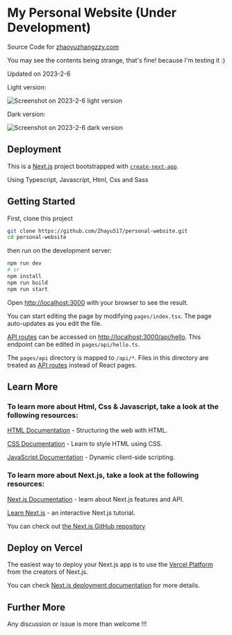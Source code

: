 # My Personal Website (Under Development)

Source Code for [zhaoyuzhangzzy.com](https://zhaoyuzhangzzy.com)

You may see the contents being strange, that's fine! because I'm testing it :)

Updated on 2023-2-6

Light version:

![Screenshot on 2023-2-6 light version](https://github.com/Zhayu517/personal-website/blob/main/public/images/screenshot_230206_light.png)

Dark version:

![Screenshot on 2023-2-6 dark version](https://github.com/Zhayu517/personal-website/blob/main/public/images/screenshot_230206_dark.png)

## Deployment

This is a [Next.js](https://nextjs.org/) project bootstrapped with [`create-next-app`](https://github.com/vercel/next.js/tree/canary/packages/create-next-app).

Using Typescript, Javascript, Html, Css and Sass

## Getting Started

First, clone this project

```bash
git clone https://github.com/Zhayu517/personal-website.git
cd personal-website
```

then run on the development server:

```bash
npm run dev
# or
npm install
npm run build
npm run start
```

Open [http://localhost:3000](http://localhost:3000) with your browser to see the result.

You can start editing the page by modifying `pages/index.tsx`. The page auto-updates as you edit the file.

[API routes](https://nextjs.org/docs/api-routes/introduction) can be accessed on [http://localhost:3000/api/hello](http://localhost:3000/api/hello). This endpoint can be edited in `pages/api/hello.ts`.

The `pages/api` directory is mapped to `/api/*`. Files in this directory are treated as [API routes](https://nextjs.org/docs/api-routes/introduction) instead of React pages.

## Learn More

### To learn more about Html, Css & Javascript, take a look at the following resources:

  [HTML Documentation](https://developer.mozilla.org/en-US/docs/Learn/HTML) - Structuring the web with HTML.

  [CSS Documentation](https://developer.mozilla.org/en-US/docs/Learn/CSS) - Learn to style HTML using CSS.

  [JavaScript Documentation](https://developer.mozilla.org/en-US/docs/Learn/JavaScript) - Dynamic client-side scripting.

### To learn more about Next.js, take a look at the following resources:

  [Next.js Documentation](https://nextjs.org/docs) - learn about Next.js features and API.

  [Learn Next.js](https://nextjs.org/learn) - an interactive Next.js tutorial.

You can check out [the Next.js GitHub repository](https://github.com/vercel/next.js/)

## Deploy on Vercel

The easiest way to deploy your Next.js app is to use the [Vercel Platform](https://vercel.com/new?utm_medium=default-template&filter=next.js&utm_source=create-next-app&utm_campaign=create-next-app-readme) from the creators of Next.js.

You can check [Next.js deployment documentation](https://nextjs.org/docs/deployment) for more details.

## Further More

Any discussion or issue is more than welcome !!!



